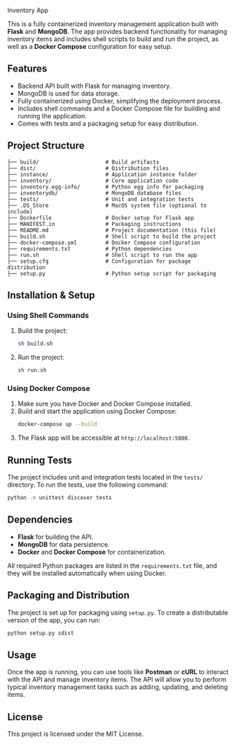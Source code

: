 Inventory App

This is a fully containerized inventory management application built with **Flask** and **MongoDB**. The app provides backend functionality for managing inventory items and includes shell scripts to build and run the project, as well as a **Docker Compose** configuration for easy setup.

## Features
- Backend API built with Flask for managing inventory.
- MongoDB is used for data storage.
- Fully containerized using Docker, simplifying the deployment process.
- Includes shell commands and a Docker Compose file for building and running the application.
- Comes with tests and a packaging setup for easy distribution.

## Project Structure
```
├── build/                     # Build artifacts
├── dist/                      # Distribution files
├── instance/                  # Application instance folder
├── inventory/                 # Core application code
├── inventory.egg-info/        # Python egg info for packaging
├── inventorydb/               # MongoDB database files
├── tests/                     # Unit and integration tests
├── .DS_Store                  # MacOS system file (optional to include)
├── Dockerfile                 # Docker setup for Flask app
├── MANIFEST.in                # Packaging instructions
├── README.md                  # Project documentation (this file)
├── build.sh                   # Shell script to build the project
├── docker-compose.yml         # Docker Compose configuration
├── requirements.txt           # Python dependencies
├── run.sh                     # Shell script to run the app
├── setup.cfg                  # Configuration for package distribution
├── setup.py                   # Python setup script for packaging
```

## Installation & Setup

### Using Shell Commands
1. Build the project:
   ```bash
   sh build.sh
   ```
2. Run the project:
   ```bash
   sh run.sh
   ```

### Using Docker Compose
1. Make sure you have Docker and Docker Compose installed.
2. Build and start the application using Docker Compose:
   ```bash
   docker-compose up --build
   ```
3. The Flask app will be accessible at `http://localhost:5000`.

## Running Tests
The project includes unit and integration tests located in the `tests/` directory. To run the tests, use the following command:
```bash
python -m unittest discover tests
```

## Dependencies
- **Flask** for building the API.
- **MongoDB** for data persistence.
- **Docker** and **Docker Compose** for containerization.

All required Python packages are listed in the `requirements.txt` file, and they will be installed automatically when using Docker.

## Packaging and Distribution
The project is set up for packaging using `setup.py`. To create a distributable version of the app, you can run:
```bash
python setup.py sdist
```

## Usage
Once the app is running, you can use tools like **Postman** or **cURL** to interact with the API and manage inventory items. The API will allow you to perform typical inventory management tasks such as adding, updating, and deleting items.

## License
This project is licensed under the MIT License.
